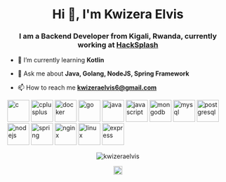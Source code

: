 <h1 align="center">Hi 👋, I'm Kwizera Elvis</h1>
<h3 align="center">I am a Backend Developer from Kigali, Rwanda, currently working at <a href="http://www.github.com/hacksplash">HackSplash</a></h3>

- 🌱 I’m currently learning **Kotlin**

- 💬 Ask me about **Java, Golang, NodeJS, Spring Framework**

- 📫 How to reach me **kwizeraelvis6@gmail.com**

<p align="left"><img src="https://cdn.jsdelivr.net/gh/devicons/devicon/icons/c/c-plain.svg" alt="c" width="50" height="50"/> <img src="https://cdn.jsdelivr.net/gh/devicons/devicon/icons/cplusplus/cplusplus-original.svg" alt="cplusplus" width="50" height="50"/> <img src="https://cdn.jsdelivr.net/gh/devicons/devicon/icons/docker/docker-original.svg" alt="docker" width="50" height="50"/> <img src="https://cdn.jsdelivr.net/gh/devicons/devicon/icons/go/go-original.svg" alt="go" width="50" height="50"/> <img src="https://cdn.jsdelivr.net/gh/devicons/devicon/icons/java/java-original.svg" alt="java" width="50" height="50"/> <img src="https://cdn.jsdelivr.net/gh/devicons/devicon/icons/javascript/javascript-original.svg" alt="javascript" width="50" height="50"/> <img src="https://cdn.jsdelivr.net/gh/devicons/devicon/icons/mongodb/mongodb-original-wordmark.svg" alt="mongodb" width="50" height="50"/> <img src="https://cdn.jsdelivr.net/gh/devicons/devicon/icons/mysql/mysql-original-wordmark.svg" alt="mysql" width="50" height="50"/> <img src="https://cdn.jsdelivr.net/gh/devicons/devicon/icons/postgresql/postgresql-original-wordmark.svg" alt="postgresql" width="50" height="50"/> <img src="https://cdn.jsdelivr.net/gh/devicons/devicon/icons/nodejs/nodejs-original-wordmark.svg" alt="nodejs" width="50" height="50"/> <img src="https://cdn.jsdelivr.net/gh/devicons/devicon/icons/spring/spring-original-wordmark.svg" alt="spring" width="50" height="50" /> <img src="https://cdn.jsdelivr.net/gh/devicons/devicon/icons/nginx/nginx-original.svg" alt="nginx" width="50" height="50"/> <img src="https://cdn.jsdelivr.net/gh/devicons/devicon/icons/linux/linux-original.svg" alt="linux" width="50" height="50"/> <img src="https://cdn.jsdelivr.net/gh/devicons/devicon/icons/express/express-original.svg" alt="express" width="50" height="50"/></p><p align="center"> <img src="https://github-readme-stats.vercel.app/api?username=kwizeraelvis&show_icons=true" alt="kwizeraelvis" /> </p>

<p align="center">
<a href="https://twitter.com/kwizeraelvis8" target="blank"><img align="center" src="https://cdn.jsdelivr.net/npm/simple-icons@3.0.1/icons/twitter.svg" alt="kwizeraelvis8" height="20" width="20" /></a>
</p>
